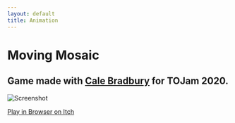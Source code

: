 ```yaml
---
layout: default
title: Animation
---
```


# Moving Mosaic
## Game made with [Cale Bradbury](http://netgrind.net) for TOJam 2020.

![Screenshot]({{absolute_url}}/assets/images/mosaic/mosaic_full.png)

[Play in Browser on Itch](https://netgrind.itch.io/moving-mosaic)
